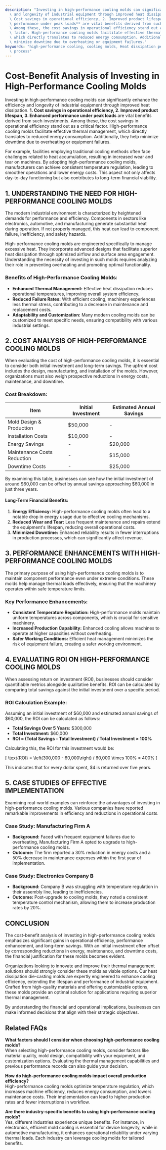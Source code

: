 ```yaml
---
description: "Investing in high-performance cooling molds can significantly enhance the efficiency\
  \ and longevity of industrial equipment through improved heat dissipation. **1.\
  \ Cost savings in operational efficiency, 2. Improved product lifespan, 3. Enhanced\
  \ performance under peak loads** are vital benefits derived from such investments.\
  \ Among these, the cost savings in operational efficiency stand out as a critical\
  \ factor. High-performance cooling molds facilitate effective thermal management,\
  \ which directly translates to reduced energy consumption. Additionally, they help\
  \ minimize downtime due to overheating or equipment failures."
keywords: "high-performance cooling, cooling molds, Heat dissipation performance, Die casting\
  \ process"
---
```

# Cost-Benefit Analysis of Investing in High-Performance Cooling Molds

Investing in high-performance cooling molds can significantly enhance the efficiency and longevity of industrial equipment through improved heat dissipation. **1. Cost savings in operational efficiency, 2. Improved product lifespan, 3. Enhanced performance under peak loads** are vital benefits derived from such investments. Among these, the cost savings in operational efficiency stand out as a critical factor. High-performance cooling molds facilitate effective thermal management, which directly translates to reduced energy consumption. Additionally, they help minimize downtime due to overheating or equipment failures.

For example, facilities employing traditional cooling methods often face challenges related to heat accumulation, resulting in increased wear and tear on machines. By adopting high-performance cooling molds, manufacturers can achieve consistent temperature regulation, leading to smoother operations and lower energy costs. This aspect not only affects day-to-day functioning but also contributes to long-term financial viability. 

## **1. UNDERSTANDING THE NEED FOR HIGH-PERFORMANCE COOLING MOLDS**

The modern industrial environment is characterized by heightened demands for performance and efficiency. Components in sectors like electronics, automotive, and manufacturing generate substantial heat during operation. If not properly managed, this heat can lead to component failure, inefficiency, and safety hazards.

High-performance cooling molds are engineered specifically to manage excessive heat. They incorporate advanced designs that facilitate superior heat dissipation through optimized airflow and surface area engagement. Understanding the necessity of investing in such molds requires analyzing their role in preventing overheating and promoting optimal functionality.

### **Benefits of High-Performance Cooling Molds:**

- **Enhanced Thermal Management:** Effective heat dissipation reduces operational temperatures, improving overall system efficiency.
- **Reduced Failure Rates:** With efficient cooling, machinery experiences less thermal stress, contributing to a decrease in maintenance and replacement costs.
- **Adaptability and Customization:** Many modern cooling molds can be customized to meet specific needs, ensuring compatibility with various industrial settings.

## **2. COST ANALYSIS OF HIGH-PERFORMANCE COOLING MOLDS**

When evaluating the cost of high-performance cooling molds, it is essential to consider both initial investment and long-term savings. The upfront cost includes the design, manufacturing, and installation of the molds. However, organizations must also weigh prospective reductions in energy costs, maintenance, and downtime.

### **Cost Breakdown:**

| **Item**                    | **Initial Investment** | **Estimated Annual Savings** |
|-----------------------------|------------------------|------------------------------|
| Mold Design & Production     | $50,000                | -                            |
| Installation Costs           | $10,000                | -                            |
| Energy Savings               | -                      | $20,000                      |
| Maintenance Costs Reduction   | -                      | $15,000                      |
| Downtime Costs               | -                      | $25,000                      |

By examining this table, businesses can see how the initial investment of around $60,000 can be offset by annual savings approaching $60,000 in just three years.

#### **Long-Term Financial Benefits:**

1. **Energy Efficiency:** High-performance cooling molds often lead to a notable drop in energy usage due to effective cooling mechanisms.
2. **Reduced Wear and Tear:** Less frequent maintenance and repairs extend the equipment's lifespan, reducing overall operational costs.
3. **Minimized Downtime:** Enhanced reliability results in fewer interruptions in production processes, which can significantly affect revenue.

## **3. PERFORMANCE ENHANCEMENTS WITH HIGH-PERFORMANCE COOLING MOLDS**

The primary purpose of using high-performance cooling molds is to maintain component performance even under extreme conditions. These molds help manage thermal loads effectively, ensuring that the machinery operates within safe temperature limits.

### **Key Performance Enhancements:**

- **Consistent Temperature Regulation:** High-performance molds maintain uniform temperatures across components, which is crucial for sensitive machinery.
- **Increased Production Capability:** Enhanced cooling allows machines to operate at higher capacities without overheating.
- **Safer Working Conditions:** Efficient heat management minimizes the risk of equipment failure, creating a safer working environment.

## **4. EVALUATING ROI ON HIGH-PERFORMANCE COOLING MOLDS**

When assessing return on investment (ROI), businesses should consider quantifiable metrics alongside qualitative benefits. ROI can be calculated by comparing total savings against the initial investment over a specific period.

### **ROI Calculation Example:**

Assuming an initial investment of $60,000 and estimated annual savings of $60,000, the ROI can be calculated as follows:

- **Total Savings Over 5 Years:** $300,000
- **Total Investment:** $60,000
- **ROI = (Total Savings - Total Investment) / Total Investment × 100%**
  
Calculating this, the ROI for this investment would be:

\[ \text{ROI} = \left(300,000 - 60,000\right) / 60,000 \times 100\% = 400\% \]

This indicates that for every dollar spent, $4 is returned over five years.

## **5. CASE STUDIES OF EFFECTIVE IMPLEMENTATION**

Examining real-world examples can reinforce the advantages of investing in high-performance cooling molds. Various companies have reported remarkable improvements in efficiency and reductions in operational costs.

### **Case Study: Manufacturing Firm A**

- **Background:** Faced with frequent equipment failures due to overheating, Manufacturing Firm A opted to upgrade to high-performance cooling molds.
- **Outcome:** The firm reported a 30% reduction in energy costs and a 50% decrease in maintenance expenses within the first year of implementation.

### **Case Study: Electronics Company B**

- **Background:** Company B was struggling with temperature regulation in their assembly line, leading to inefficiencies.
- **Outcome:** Post-upgrade to cooling molds, they noted a consistent temperature control mechanism, allowing them to increase production rates by 20%.

## **CONCLUSION**

The cost-benefit analysis of investing in high-performance cooling molds emphasizes significant gains in operational efficiency, performance enhancement, and long-term savings. With an initial investment often offset by corresponding reductions in energy, maintenance, and downtime costs, the financial justification for these molds becomes evident. 

Organizations looking to innovate and improve their thermal management solutions should strongly consider these molds as viable options. Our heat dissipation die-casting molds are expertly engineered to enhance cooling efficiency, extending the lifespan and performance of industrial equipment. Crafted from high-quality materials and offering customizable options, these molds provide an optimal solution for applications requiring superior thermal management. 

By understanding the financial and operational implications, businesses can make informed decisions that align with their strategic objectives.

## Related FAQs

**What factors should I consider when choosing high-performance cooling molds?**  
When selecting high-performance cooling molds, consider factors like material quality, mold design, compatibility with your equipment, and customization options. Evaluating the thermal management capabilities and previous performance records can also guide your decision.

**How do high-performance cooling molds impact overall production efficiency?**  
High-performance cooling molds optimize temperature regulation, which increases machine efficiency, reduces energy consumption, and lowers maintenance costs. Their implementation can lead to higher production rates and fewer interruptions in workflow.

**Are there industry-specific benefits to using high-performance cooling molds?**  
Yes, different industries experience unique benefits. For instance, in electronics, efficient mold cooling is essential for device longevity, while in automotive manufacturing, it enhances operational reliability under varying thermal loads. Each industry can leverage cooling molds for tailored benefits.
